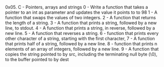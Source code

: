 0x05. C - Pointers, arrays and strings
0 - Write a function that takes a pointer to an int as parameter and updates the value it points to to 98
1 - A function that swaps the values of two integers.
2 - A function that returns the length of a string.
3 - A function that prints a string, followed by a new line, to stdout.
4 - A function that prints a string, in reverse, followed by a new line.
5 - A function that reverses a string.
6 -  function that prints every other character of a string, starting with the first character, 
7 - A function that prints half of a string, followed by a new line.
8 - function that prints n elements of an array of integers, followed by a new line.
9 - A function that copies the string pointed to by src, including the terminating null byte (\0), to the buffer pointed to by dest
